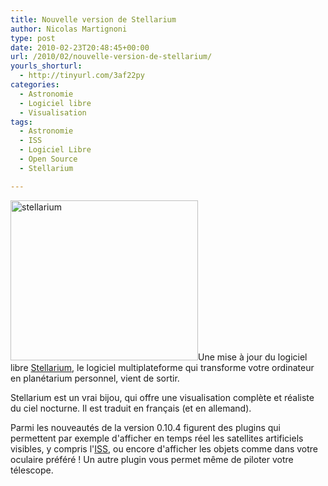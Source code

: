 ```yaml
---
title: Nouvelle version de Stellarium
author: Nicolas Martignoni
type: post
date: 2010-02-23T20:48:45+00:00
url: /2010/02/nouvelle-version-de-stellarium/
yourls_shorturl:
  - http://tinyurl.com/3af22py
categories:
  - Astronomie
  - Logiciel libre
  - Visualisation
tags:
  - Astronomie
  - ISS
  - Logiciel Libre
  - Open Source
  - Stellarium

---
```

[<img class="size-medium wp-image-407 alignright" title="stellarium" src="https://blog.martignoni.net/wp-content/uploads/2010/02/stellarium-300x256.jpg" alt="stellarium" width="300" height="256" srcset="https://blog.martignoni.net/wp-content/uploads/2010/02/stellarium-300x256.jpg 300w, https://blog.martignoni.net/wp-content/uploads/2010/02/stellarium.jpg 400w" sizes="(max-width: 300px) 100vw, 300px" />][1]Une mise à jour du logiciel libre [Stellarium][1], le logiciel multiplateforme qui transforme votre ordinateur en planétarium personnel, vient de sortir.

Stellarium est un vrai bijou, qui offre une visualisation complète et réaliste du ciel nocturne. Il est traduit en français (et en allemand).

Parmi les nouveautés de la version 0.10.4 figurent des plugins qui permettent par exemple d'afficher en temps réel les satellites artificiels visibles, y compris l'[ISS][2], ou encore d'afficher les objets comme dans votre oculaire préféré ! Un autre plugin vous permet même de piloter votre télescope.

 [1]: http://www.stellarium.org/
 [2]: https://blog.martignoni.net/2009/07/etonnante-photo-de-liss-et-endeavour/